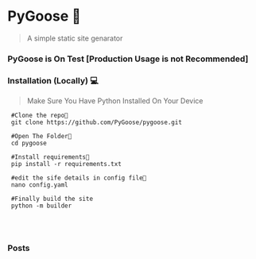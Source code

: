 # PyGoose 🦆
>A simple static site genarator


### PyGoose is On Test [Production Usage is not Recommended]




### Installation (Locally) 💻

>Make Sure You Have Python Installed On Your Device


```
 #Clone the repo👾
 git clone https://github.com/PyGoose/pygoose.git
 
 #Open The Folder📂
 cd pygoose
 
 #Install requirements🎯
 pip install -r requirements.txt
 
 #edit the sife details in config file📝
 nano config.yaml
 
 #Finally build the site
 python -m builder
 
```
<br/>

### Posts


